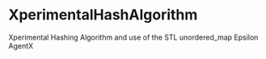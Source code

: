 # XperimentalHashAlgorithm
Xperimental Hashing Algorithm and use of the STL unordered_map
Epsilon AgentX

